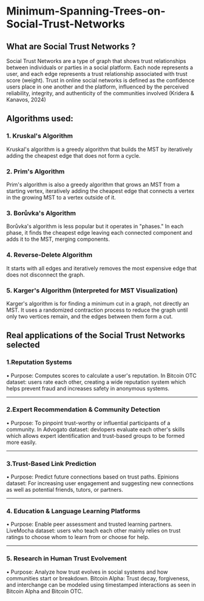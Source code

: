 # Minimum-Spanning-Trees-on-Social-Trust-Networks
## What are Social Trust Networks ?
Social Trust Networks are a type of graph that shows trust relationships between individuals or parties in a social platform. Each node represents a user, and each edge represents a trust relationship associated with trust score (weight).
Trust in online social networks is defined as the confidence users place in one another and the platform, influenced by the perceived reliability, integrity, and authenticity of the communities involved (Kridera & Kanavos, 2024)

## Algorithms used:
### 1. Kruskal's Algorithm
Kruskal's algorithm is a greedy algorithm that builds the MST by iteratively adding the cheapest edge that does not form a cycle.

### 2. Prim's Algorithm
Prim's algorithm is also a greedy algorithm that grows an MST from a starting vertex, iteratively adding the cheapest edge that connects a vertex in the growing MST to a vertex outside of it.

### 3. Borůvka's Algorithm
Borůvka's algorithm is less popular but it operates in "phases." In each phase, it finds the cheapest edge leaving each connected component and adds it to the MST, merging components.

### 4. Reverse-Delete Algorithm
It starts with all edges and iteratively removes the most expensive edge that does not disconnect the graph.

### 5. Karger's Algorithm (Interpreted for MST Visualization)
Karger's algorithm is for finding a minimum cut in a graph, not directly an MST. It uses a randomized contraction process to reduce the graph until only two vertices remain, and the edges between them form a cut.


## Real applications of the Social Trust Networks selected
### 1.Reputation Systems
•	Purpose: Computes scores to calculate a user's reputation.
In Bitcoin OTC dataset:
users rate each other, creating a wide reputation system which helps prevent fraud and increases safety in anonymous systems.
________________________________________
### 2.Expert Recommendation & Community Detection
•	Purpose: To pinpoint trust-worthy or influential participants of a community.
In Advogato dataset:
devlopers evaluate each other's skills which allows expert identification and trust-based groups to be formed more easily.
________________________________________
### 3.Trust-Based Link Prediction
•	Purpose: Predict future connections based on trust paths.
Epinions dataset:
For increasing user engagement and suggesting new connections as well as potential friends, tutors, or partners.
________________________________________
### 4. Education & Language Learning Platforms
•	Purpose: Enable peer assessment and trusted learning partners.
LiveMocha dataset:
users who teach each other mainly relies on trust ratings to choose whom to learn from or choose for help.
________________________________________
### 5. Research in Human Trust Evolvement
•	Purpose: Analyze how trust evolves in social systems and how communities start or breakdown.
Bitcoin Alpha:
Trust decay, forgiveness, and interchange can be modeled using timestamped interactions as seen in Bitcoin Alpha and Bitcoin OTC.




